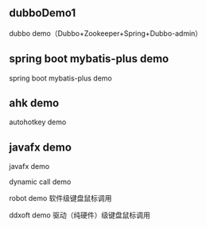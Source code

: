 ## dubboDemo1 ##
dubbo demo（Dubbo+Zookeeper+Spring+Dubbo-admin）


##  spring boot mybatis-plus demo  ##
spring boot mybatis-plus demo

##	ahk demo	##
autohotkey demo

##	javafx demo	##
javafx demo	

dynamic call demo

robot demo	软件级键盘鼠标调用

ddxoft demo	驱动（纯硬件）级键盘鼠标调用  